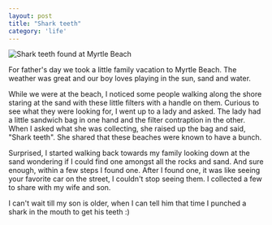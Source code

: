 ```yaml
---
layout: post
title: "Shark teeth"
category: 'life'
---
```


![Shark teeth found at Myrtle Beach](https://s3.amazonaws.com/michaellee.co/20150710-shark-teeth.jpg)

For father's day we took a little family vacation to Myrtle Beach. The weather was great and our boy loves playing in the sun, sand and water. 

While we were at the beach, I noticed some people walking along the shore staring at the sand with these little filters with a handle on them. Curious to see what they were looking for, I went up to a lady and asked. The lady had a little sandwich bag in one hand and the filter contraption in the other. When I asked what she was collecting, she raised up the bag and said, "Shark teeth". She shared that these beaches were known to have a bunch. 

Surprised, I started walking back towards my family looking down at the sand wondering if I could find one amongst all the rocks and sand. And sure enough, within a few steps I found one. After I found one, it was like seeing your favorite car on the street, I couldn't stop seeing them. I collected a few to share with my wife and son. 

I can't wait till my son is older, when I can tell him that time I punched a shark in the mouth to get his teeth :)